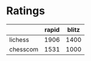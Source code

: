 # Ratings

|          | rapid | blitz |
|----------|-------|-------|
| lichess  | 1906 | 1400 |
| chesscom | 1531 | 1000 |
